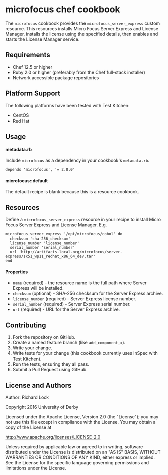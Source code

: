 microfocus chef cookbook
=====================
The `microfocus` cookbook provides the `microfocus_server_express` custom resource.
This resources installs Micro Focus Server Express and License Manager, installs the license using the specified details, then enables and starts the License Manager service.

Requirements
------------
- Chef 12.5 or higher
- Ruby 2.0 or higher (preferably from the Chef full-stack installer)
- Network accessible package repositories

Platform Support
----------------
The following platforms have been tested with Test Kitchen:
- CentOS
- Red Hat

Usage
-----
#### metadata.rb
Include `microfocus` as a dependency in your cookbook's `metadata.rb`.

```
depends 'microfocus', '= 2.0.0'
```

#### microfocus::default
The default recipe is blank because this is a resource cookbook.

Resources
---------
Define a `microfocus_server_express` resource in your recipe to install Micro Focus Server Express and License Manager.  E.g.

    microfocus_server_express '/opt/microfocus/cobol' do
      checksum 'sha-256_checksum'
      license_number 'license_number'
      serial_number 'serial_number'
      url 'http://artifacts.local.org/microfocus/server-express/sx51_wp11_redhat_x86_64_dev.tar'
    end

#### Properties
- `name` (required) - the resource name is the full path where Server Express will be installed.
- `checksum` (optional) - SHA-256 checksum for the Server Express archive.
- `license_number` (required) - Server Express license number.
- `serial_number` (required) - Server Express serial number.
- `url` (required) - URL for the Server Express archive.

Contributing
------------
1. Fork the repository on GitHub.
2. Create a named feature branch (like `add_component_x`).
3. Write your change.
4. Write tests for your change (this cookbook currently uses InSpec with Test Kitchen).
5. Run the tests, ensuring they all pass.
6. Submit a Pull Request using GitHub.

License and Authors
-------------------
Author: Richard Lock

Copyright 2016 University of Derby

Licensed under the Apache License, Version 2.0 (the "License");
you may not use this file except in compliance with the License.
You may obtain a copy of the License at

<http://www.apache.org/licenses/LICENSE-2.0>

Unless required by applicable law or agreed to in writing, software
distributed under the License is distributed on an "AS IS" BASIS,
WITHOUT WARRANTIES OR CONDITIONS OF ANY KIND, either express or implied.
See the License for the specific language governing permissions and
limitations under the License.
